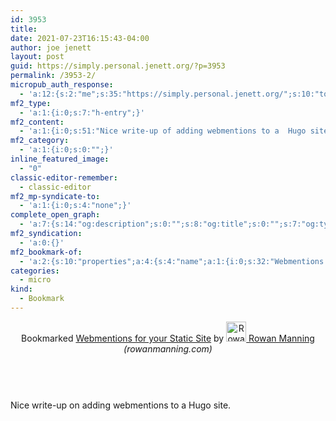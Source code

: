 ```yaml
---
id: 3953
title: 
date: 2021-07-23T16:15:43-04:00
author: joe jenett
layout: post
guid: https://simply.personal.jenett.org/?p=3953
permalink: /3953-2/
micropub_auth_response:
  - 'a:12:{s:2:"me";s:35:"https://simply.personal.jenett.org/";s:10:"token_type";s:6:"Bearer";s:4:"uuid";s:36:"1616ae3d-7caf-4764-a335-f6ff25801d22";s:5:"scope";s:20:"create delete update";s:9:"issued_by";s:62:"https://simply.personal.jenett.org/wp-json/indieauth/1.0/token";s:9:"client_id";s:20:"https://omnibear.com";s:11:"client_name";s:8:"Omnibear";s:11:"client_icon";s:29:"https://omnibear.com/logo.svg";s:9:"issued_at";i:1619428303;s:4:"user";s:1:"1";s:13:"last_accessed";i:1627071013;s:7:"last_ip";s:14:"76.112.130.179";}'
mf2_type:
  - 'a:1:{i:0;s:7:"h-entry";}'
mf2_content:
  - 'a:1:{i:0;s:51:"Nice write-up of adding webmentions to a  Hugo site";}'
mf2_category:
  - 'a:1:{i:0;s:0:"";}'
inline_featured_image:
  - "0"
classic-editor-remember:
  - classic-editor
mf2_mp-syndicate-to:
  - 'a:1:{i:0;s:4:"none";}'
complete_open_graph:
  - 'a:7:{s:14:"og:description";s:0:"";s:8:"og:title";s:0:"";s:7:"og:type";s:0:"";s:12:"twitter:card";s:7:"summary";s:15:"twitter:creator";s:0:"";s:19:"twitter:description";s:0:"";s:8:"og:image";s:0:"";}'
mf2_syndication:
  - 'a:0:{}'
mf2_bookmark-of:
  - 'a:2:{s:10:"properties";a:4:{s:4:"name";a:1:{i:0;s:32:"Webmentions for your Static Site";}s:3:"url";a:1:{i:0;s:64:"https://rowanmanning.com/posts/webmentions-for-your-static-site/";}s:11:"publication";a:1:{i:0;s:16:"rowanmanning.com";}s:6:"author";a:2:{s:4:"type";a:1:{i:0;s:6:"h-card";}s:10:"properties";a:3:{s:4:"name";a:1:{i:0;s:14:" Rowan Manning";}s:3:"url";a:1:{i:0;s:25:"https://rowanmanning.com/";}s:5:"photo";a:1:{i:0;s:40:"https://rowanmanning.com/about/rowan.png";}}}}s:4:"type";s:4:"cite";}'
categories:
  - micro
kind:
  - Bookmark
---
```

<div class="entry-reaction"><section class="response u-bookmark-of h-cite"><header><span class="kind-display-text">Bookmarked</span> <a href="https://rowanmanning.com/posts/webmentions-for-your-static-site/" class="p-name u-url">Webmentions for your Static Site</a> by <a href="https://rowanmanning.com/" class="h-card p-author"><img class="u-photo" src="https://rowanmanning.com/about/rowan.png" alt=" Rowan Manning" width="32" height="32"> Rowan Manning</a> <em>(<span class="p-publication">rowanmanning.com</span>)</em></header>
</section></div>
<div class="entry-content e-content" itemprop="description articleBody">
<p><br />Nice write-up on adding webmentions to a Hugo site.</p></div>